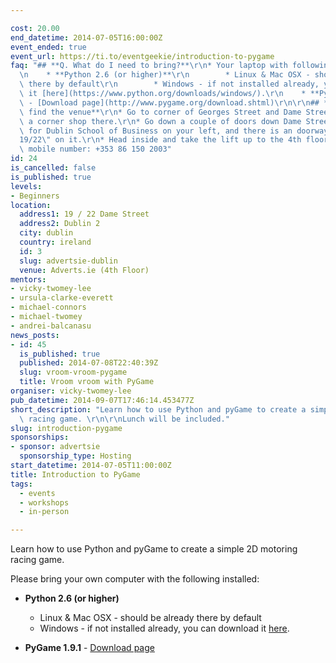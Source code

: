 ```yaml
---

cost: 20.00
end_datetime: 2014-07-05T16:00:00Z
event_ended: true
event_url: https://ti.to/eventgeekie/introduction-to-pygame
faq: "## **Q. What do I need to bring?**\r\n* Your laptop with following installed:\r\
  \n    * **Python 2.6 (or higher)**\r\n        * Linux & Mac OSX - should be already\
  \ there by default\r\n        * Windows - if not installed already, you can download\
  \ it [here](https://www.python.org/downloads/windows/).\r\n    * **PyGame 1.9.1**\
  \ - [Download page](http://www.pygame.org/download.shtml)\r\n\r\n## **Q. I can't\
  \ find the venue**\r\n* Go to corner of Georges Street and Dame Street, there is\
  \ a corner shop there.\r\n* Go down a couple of doors down Dame Street, and look\
  \ for Dublin School of Business on your left, and there is an doorway with the \"\
  19/22\" on it.\r\n* Head inside and take the lift up to the 4th floor.\r\n\r\nVicky's\
  \ mobile number: +353 86 150 2003"
id: 24
is_cancelled: false
is_published: true
levels:
- Beginners
location:
  address1: 19 / 22 Dame Street
  address2: Dublin 2
  city: dublin
  country: ireland
  id: 3
  slug: advertsie-dublin
  venue: Adverts.ie (4th Floor)
mentors:
- vicky-twomey-lee
- ursula-clarke-everett
- michael-connors
- michael-twomey
- andrei-balcanasu
news_posts:
- id: 45
  is_published: true
  published: 2014-07-08T22:40:39Z
  slug: vroom-vroom-pygame
  title: Vroom vroom with PyGame
organiser: vicky-twomey-lee
pub_datetime: 2014-09-07T17:46:14.453477Z
short_description: "Learn how to use Python and pyGame to create a simple 2D motoring\
  \ racing game. \r\n\r\nLunch will be included."
slug: introduction-pygame
sponsorships:
- sponsor: advertsie
  sponsorship_type: Hosting
start_datetime: 2014-07-05T11:00:00Z
title: Introduction to PyGame
tags:
  - events
  - workshops
  - in-person

---
```


Learn how to use Python and pyGame to create a simple 2D motoring racing game. 

Please bring your own computer with the following installed:

* **Python 2.6 (or higher)**
     * Linux & Mac OSX - should be already there by default
     * Windows - if not installed already, you can download it [here](https://www.python.org/downloads/windows/).

* **PyGame 1.9.1** - [Download page](http://www.pygame.org/download.shtml)